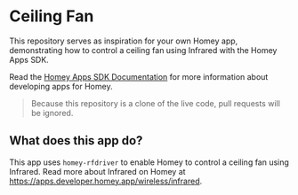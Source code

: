 # Ceiling Fan

This repository serves as inspiration for your own Homey app, demonstrating how to control a ceiling fan using Infrared with the Homey Apps SDK.

Read the [Homey Apps SDK Documentation](https://apps.developer.homey.app) for more information about developing apps for Homey.

> Because this repository is a clone of the live code, pull requests will be ignored.

## What does this app do?

This app uses `homey-rfdriver` to enable Homey to control a ceiling fan using Infrared.
Read more about Infrared on Homey at https://apps.developer.homey.app/wireless/infrared.
